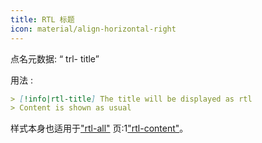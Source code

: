 ```yaml
---
title: RTL 标题
icon: material/align-horizontal-right
---
```


点名元数据: “ trl- title”

用法 :

```md
> [!info|rtl-title] The title will be displayed as rtl
> Content is shown as usual
```

样式本身也适用于["rtl-all"](../combined-styling/page-11.md)
页:1["rtl-content"](../content-styling/page-1.md)。

